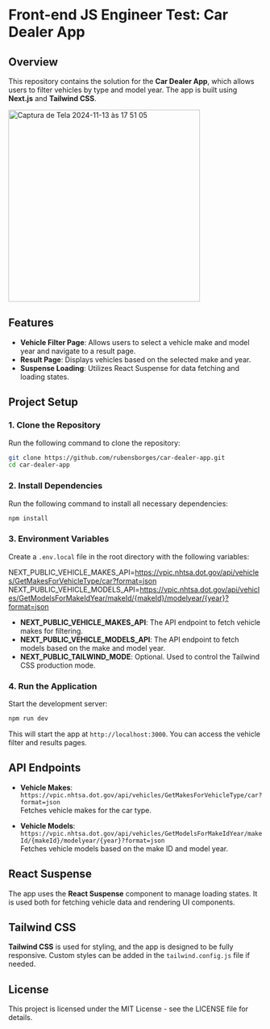 # Front-end JS Engineer Test: Car Dealer App

## Overview

This repository contains the solution for the **Car Dealer App**, which allows users to filter vehicles by type and model year. The app is built using **Next.js** and **Tailwind CSS**.

<img width="380" alt="Captura de Tela 2024-11-13 às 17 51 05" src="https://github.com/user-attachments/assets/de3651a9-526f-4c78-8a45-cfcd4f0c444f">


## Features

- **Vehicle Filter Page**: Allows users to select a vehicle make and model year and navigate to a result page.
- **Result Page**: Displays vehicles based on the selected make and year.
- **Suspense Loading**: Utilizes React Suspense for data fetching and loading states.

## Project Setup

### 1. Clone the Repository

Run the following command to clone the repository:

```bash
git clone https://github.com/rubensborges/car-dealer-app.git
cd car-dealer-app
```
### 2. Install Dependencies

Run the following command to install all necessary dependencies:
```bash
npm install
```

### 3. Environment Variables

Create a `.env.local` file in the root directory with the following variables:

NEXT_PUBLIC_VEHICLE_MAKES_API=https://vpic.nhtsa.dot.gov/api/vehicles/GetMakesForVehicleType/car?format=json NEXT_PUBLIC_VEHICLE_MODELS_API=https://vpic.nhtsa.dot.gov/api/vehicles/GetModelsForMakeIdYear/makeId/{makeId}/modelyear/{year}?format=json 


- **NEXT_PUBLIC_VEHICLE_MAKES_API**: The API endpoint to fetch vehicle makes for filtering.
- **NEXT_PUBLIC_VEHICLE_MODELS_API**: The API endpoint to fetch models based on the make and model year.
- **NEXT_PUBLIC_TAILWIND_MODE**: Optional. Used to control the Tailwind CSS production mode.

### 4. Run the Application

Start the development server:

```bash
npm run dev
```

This will start the app at `http://localhost:3000`. You can access the vehicle filter and results pages.


## API Endpoints

- **Vehicle Makes**: `https://vpic.nhtsa.dot.gov/api/vehicles/GetMakesForVehicleType/car?format=json`  
  Fetches vehicle makes for the car type.
  
- **Vehicle Models**: `https://vpic.nhtsa.dot.gov/api/vehicles/GetModelsForMakeIdYear/makeId/{makeId}/modelyear/{year}?format=json`  
  Fetches vehicle models based on the make ID and model year.

## React Suspense

The app uses the **React Suspense** component to manage loading states. It is used both for fetching vehicle data and rendering UI components.

## Tailwind CSS

**Tailwind CSS** is used for styling, and the app is designed to be fully responsive. Custom styles can be added in the `tailwind.config.js` file if needed.

## License

This project is licensed under the MIT License - see the LICENSE file for details.

